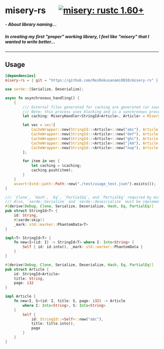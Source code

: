 # misery-rs &emsp; [![misery: rustc 1.60+]][Rust 1.60] 

[misery: rustc 1.60+]: https://img.shields.io/badge/misery-rustc1.60%2B-ff69b4?style=flat-square&logo=appveyor.svg
[Rust 1.60]: https://blog.rust-lang.org/2022/04/07/Rust-1.60.0.html
##### - About library naming...  
##### In creating my first "proper" working library, I feel like "misery" that I wanted to write better...  

---

## Usage
```toml
[dependencies]
misery-rs = { git = "https://github.com/ReiRokusanami0010/misery-rs" }
```

```rust
use serde::{Serialize, Deserialize};

async fn asynchronous_handling() {
    {
        /// External files generated for caching are generated (or saved) at the time of Drop.
        /// Note: this process uses blocking and is a synchronous process.
        let caching: MiseryHandler<StringId<Article>, Article> = MiseryHandler::load_from_blocking("./test/article_cache.json");

        let vec = vec![
            CacheWrapper::new(StringId::<Article>::new("abc"), Article::new("abc", "test_1", 123)),
            CacheWrapper::new(StringId::<Article>::new("def"), Article::new("def", "test_2", 456)),
            CacheWrapper::new(StringId::<Article>::new("ghi"), Article::new("ghi", "test_3", 789)),
            CacheWrapper::new(StringId::<Article>::new("jkm"), Article::new("jkm", "test_4", 321)),
            CacheWrapper::new(StringId::<Article>::new("nop"), Article::new("nop", "test_5", 654)),
        ];

        for item in vec {
            let caching = &caching;
            caching.push(item);
        }
    }
    assert!(std::path::Path::new("./test/usage_test.json").exists());
}

/// `Clone`, `Hash`, `Eq`, `PartialEq`, and `PartialEq` required by misery-rs for caching.
/// Also, `serde::Serialize` and `serde::deseirialize` must be implemented.
#[derive(Debug, Clone, Serialize, Deserialize, Hash, Eq, PartialEq)]
pub struct StringId<T> {
    id: String,
    #[serde(skip)]
    _mark: std::marker::PhantomData<T>
}

impl<T> StringId<T> {
    fn new<I>(id: I) -> StringId<T> where I: Into<String> {
        Self { id: id.into(), _mark: std::marker::PhantomData }
    }
}

#[derive(Debug, Clone, Serialize, Deserialize, Hash, Eq, PartialEq)]
pub struct Article {
    id: StringId<Article>
    title: String,
    page: i32
}

impl Article {
    fn new<I, S>(id: I, title: S, page: i32) -> Article
        where I: Into<String>, S: Into<String> 
    {
        Self { 
            id: StringId::<Self>::new("abc"),
            title: title.into(),
            page
        }
    }
}
```